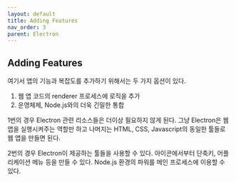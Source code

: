 ```yaml
---
layout: default
title: Adding Features
nav_order: 3
parent: Electron
---
```


## Adding Features

여기서 앱의 기능과 복잡도를 추가하기 위해서는 두 가지 옵션이 있다.

1. 웹 앱 코드의 renderer 프로세스에 로직을 추가
2. 운영체제, Node.js와의 더욱 긴밀한 통합

1번의 경우 Electron 관련 리소스들은 더이상 필요하지 않게 된다. 그냥 Electron은 웹 앱을 실행시켜주는 역할만 하고 나머지는 HTML, CSS, Javascript의 동일한 툴들로 웹 앱을 만들면 된다.

2번의 경우 Electron이 제공하는 툴들을 사용할 수 있다. 아이콘에서부터 단축키, 어플리케이션 메뉴 등을 만들 수 있다. Node.js 환경의 파워를 메인 프로세스에 이용할 수 있다.
